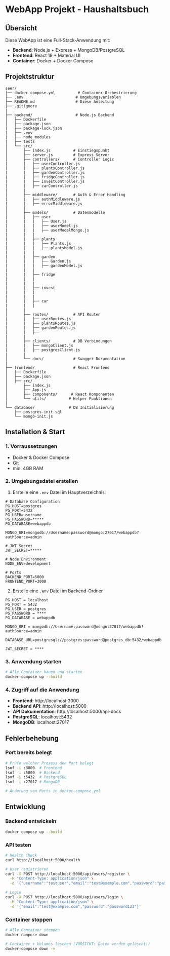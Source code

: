 # WebApp Projekt - Haushaltsbuch



## Übersicht
Diese WebApp ist eine Full-Stack-Anwendung mit:
- **Backend**: Node.js + Express + MongoDB/PostgreSQL
- **Frontend**: React 19 + Material UI
- **Container**: Docker + Docker Compose



## Projektstruktur
```
seer/
├── docker-compose.yml          # Container-Orchestrierung
├── .env                       # Umgebungsvariablen
├── README.md                  # Diese Anleitung
├── .gitignore
|
├── backend/                   # Node.js Backend
│   ├── Dockerfile
│   ├── package.json
|   ├── package-lock.json
|   ├── .env
|   ├── node_modules
|   ├── tests
│   └── src/
│       ├── index.js          # Einstiegspunkt
│       ├── server.js         # Express Server
│       ├── controllers/      # Controller Logic
|       |   ├── userController.js
|       |   ├── plantsController.js
|       |   ├── gardenController.js
|       |   ├── fridgeController.js
|       |   ├── investController.js
|       |   ├── carController.js
|       | 
│       ├── middleware/       # Auth & Error Handling
|       |   ├── authMiddleware.js
|       |   ├── errorMiddleware.js
|       |   
│       ├── models/           # Datenmodelle
|       |   ├── user
|       |   |   ├── User.js
|       |   |   ├── userModel.js
|       |   |   ├── userModelMongo.js
|       |   |
|       |   ├── plants
|       |   |   ├── Plants.js
|       |   |   ├── plantsModel.js
|       |   |
|       |   ├── garden
|       |   |   ├── Garden.js
|       |   |   ├── gardenModel.js
|       |   |
|       |   ├── fridge
|       |   |
|       |   |
|       |   ├── invest
|       |   |
|       |   |
|       |   ├── car
|       |   |
|       |   
│       ├── routes/           # API Routen
|       |   ├── userRoutes.js
|       |   ├── plantsRoutes.js
|       |   ├── gardenRoutes.js
|       |   ├──
|       |  
│       ├── clients/          # DB Verbindungen
|       |   ├── mongoClient.js
|       |   ├── postgresClient.js
|       |   
│       └── docs/             # Swagger Dokumentation
|
├── frontend/                 # React Frontend
│   ├── Dockerfile
│   ├── package.json
│   ├── src/
│       ├── index.js
│       ├── App.js
│       ├── components/      # React Komponenten
│       └── utils/          # Helper Funktionen
|   
└── database/               # DB Initialisierung
    ├── postgres-init.sql
    └── mongo-init.js
```



## Installation & Start

### 1. Vorraussetzungen
- Docker & Docker Compose
- Git
- min. 4GB RAM


### 2. Umgebungsdatei erstellen
1. Erstelle eine `.env` Datei im Hauptverzeichnis:
```env
# Database Configuration
PG_HOST=postgres
PG_PORT=5432
PG_USER=username
PG_PASSWORD=*****
PG_DATABASE=webappdb

MONGO_URI=mongodb://Username:password@mongo:27017/webappdb?authSource=admin

# JWT Secret
JWT_SECRET=*****

# Node Environment
NODE_ENV=development

# Ports
BACKEND_PORT=5000
FRONTEND_PORT=3000
```



2. Erstelle eine `.env` Datei im Backend-Ordner
````env
PG_HOST = localhost
PG_PORT = 5432
PG_USER = postgres
PG_PASSWORD = ****
PG_DATABASE = webappdb

MONGO_URI = mongodb://Username:password@mongo:27017/webappdb?authSource=admin

DATABASE_URL=postgresql://postgres:password@postgres_db:5432/webappdb

JWT_SECRET = ****
````


### 3. Anwendung starten
```bash
# Alle Container bauen und starten
docker-compose up --build
```



### 4. Zugriff auf die Anwendung
- **Frontend**: http://localhost:3000
- **Backend API**: http://localhost:5000
- **API Dokumentation**: http://localhost:5000/api-docs
- **PostgreSQL**: localhost:5432
- **MongoDB**: localhost:27017



## Fehlerbehebung
### Port bereits belegt
```bash
# Prüfe welcher Prozess den Port belegt
lsof -i :3000  # Frontend
lsof -i :5000  # Backend
lsof -i :5432  # PostgreSQL
lsof -i :27017 # MongoDB

# Änderung von Ports in docker-compose.yml 
```



## Entwicklung
### Backend entwickeln
```bash
docker compose up --build
```

### API testen
```bash
# Health Check
curl http://localhost:5000/health

# User registrieren
curl -X POST http://localhost:5000/api/users/register \
  -H "Content-Type: application/json" \
  -d '{"username":"testuser","email":"test@example.com","password":"password123"}'

# Login
curl -X POST http://localhost:5000/api/users/login \
  -H "Content-Type: application/json" \
  -d '{"email":"test@example.com","password":"password123"}'
```



### Container stoppen
```bash
# Alle Container stoppen
docker-compose down

# Container + Volumes löschen (VORSICHT: Daten werden gelöscht!)
docker-compose down -v

```
